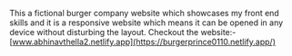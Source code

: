 This a fictional burger company website which showcases my front end skills and it is a responsive website which means it can be opened in any device without disturbing the layout.
Checkout the website:- [www.abhinavthella2.netlify.app](https://burgerprince0110.netlify.app/)
